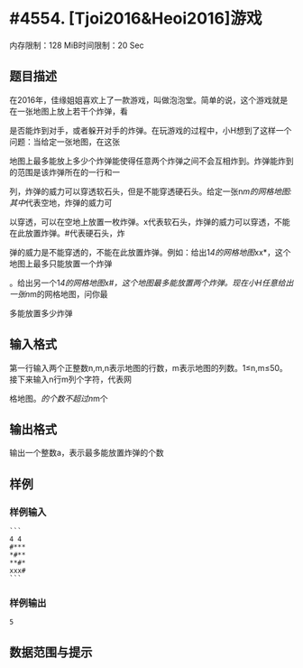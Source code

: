 # #4554. [Tjoi2016&Heoi2016]游戏

内存限制：128 MiB时间限制：20 Sec

## 题目描述

在2016年，佳缘姐姐喜欢上了一款游戏，叫做泡泡堂。简单的说，这个游戏就是在一张地图上放上若干个炸弹，看

是否能炸到对手，或者躲开对手的炸弹。在玩游戏的过程中，小H想到了这样一个问题：当给定一张地图，在这张

地图上最多能放上多少个炸弹能使得任意两个炸弹之间不会互相炸到。炸弹能炸到的范围是该炸弹所在的一行和一

列，炸弹的威力可以穿透软石头，但是不能穿透硬石头。给定一张n*m的网格地图:其中*代表空地，炸弹的威力可

以穿透，可以在空地上放置一枚炸弹。x代表软石头，炸弹的威力可以穿透，不能在此放置炸弹。#代表硬石头，炸

弹的威力是不能穿透的，不能在此放置炸弹。例如：给出1*4的网格地图*xx*，这个地图上最多只能放置一个炸弹

。给出另一个1*4的网格地图*x#*，这个地图最多能放置两个炸弹。现在小H任意给出一张n*m的网格地图，问你最

多能放置多少炸弹

## 输入格式

第一行输入两个正整数n,m,n表示地图的行数，m表示地图的列数。1&le;n,m&le;50。接下来输入n行m列个字符，代表网

格地图。*的个数不超过n*m个

## 输出格式

输出一个整数a，表示最多能放置炸弹的个数

## 样例

### 样例输入

    
    ```
    4 4
    #***
    *#**
    **#*
    xxx#
    ```
    

### 样例输出

    
    5
    

## 数据范围与提示
